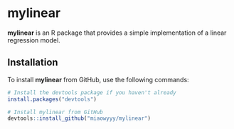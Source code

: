 # mylinear

**mylinear** is an R package that provides a simple implementation of a linear regression model.

## Installation

To install **mylinear** from GitHub, use the following commands:

```r
# Install the devtools package if you haven't already
install.packages("devtools")

# Install mylinear from GitHub
devtools::install_github("miaowyyy/mylinear")
